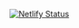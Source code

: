 [![Netlify Status](https://api.netlify.com/api/v1/badges/33142d76-a5d0-4d0a-9dfc-8255de3655dc/deploy-status)](https://app.netlify.com/sites/simple-life-responsive/deploys)
